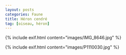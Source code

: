 ```yaml
---
layout: posts
categories: Faune
title: Héron cendré
tag: [oiseau, héron]
---
```

{% include exif.html content="images/IMG_8646.jpg" %}

{% include exif.html content="images/P1110030.jpg" %}


